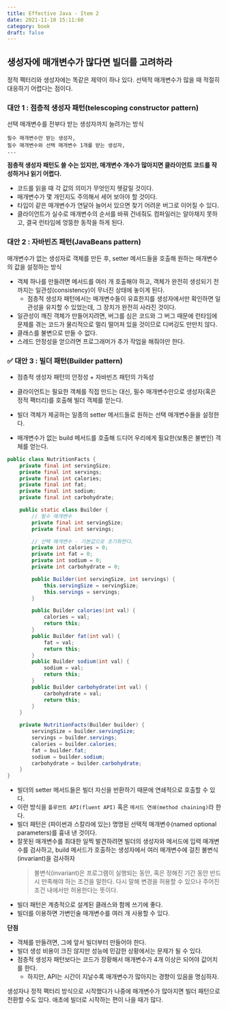 ```yaml
---
title: Effective Java - Item 2
date: 2021-11-10 15:11:60
category: book
draft: false
---
```


## 생성자에 매개변수가 많다면 빌더를 고려하라

정적 팩터리와 생성자에는 똑같은 제약이 하나 있다. 선택적 매개변수가 많을 때 적절히 대응하기 어렵다는 점이다.

### 대안 1 : 점층적 생성자 패턴(telescoping constructor pattern)

선택 매개변수를 전부다 받는 생성자까지 늘려가는 방식

```
필수 매개변수만 받는 생성자,
필수 매개변수와 선택 매개변수 1개를 받는 생성자,
...
```

**점층적 생성자 패턴도 쓸 수는 있지만, 매개변수 개수가 많아지면 클라이언트 코드를 작성하거나 읽기 어렵다.**

- 코드를 읽을 때 각 값의 의미가 무엇인지 헷갈릴 것이다.
- 매개변수가 몇 개인지도 주의해서 세어 보아야 할 것이다.
- 타입이 같은 매개변수가 연달아 늘어서 있으면 찾기 어려운 버그로 이어질 수 있다.
- 클라이언트가 실수로 매개변수의 순서를 바꿔 건네줘도 컴파일러는 알아채지 못하고, 결국 런타임에 엉뚱한 동작을 하게 된다.


### 대안 2 : 자바빈즈 패턴(JavaBeans pattern)

매개변수가 없는 생성자로 객체를 만든 후, setter 메서드들을 호출해 원하는 매개변수의 값을 설정하는 방식

- 객체 하나를 만들려면 메서드를 여러 개 호출해야 하고, 객체가 완전히 생성되기 전까지는 일관성(consistency)이 무너진 상태에 놓이게 된다.
  - 점층적 생성자 패턴에서는 매개변수들이 유효한지를 생성자에서만 확인하면 일관성을 유지할 수 있었는데, 그 장치가 완전히 사라진 것이다.
- 일관성이 깨진 객체가 만들어지려면, 버그를 심은 코드와 그 버그 때문에 런타임에 문제를 겪는 코드가 물리적으로 멀리 떨어져 있을 것이므로 디버깅도 만만치 않다.
- 클래스를 불변으로 만들 수 없다.
- 스레드 안정성을 얻으려면 프로그래머가 추가 작업을 해줘야만 한다.


### ✅ 대안 3 : 빌더 패턴(Builder pattern)

- 점층적 생성자 패턴의 안정성 + 자바빈즈 패턴의 가독성
  
- 클라이언트는 필요한 객체를 직접 만드는 대신, 필수 매개변수만으로 생성자(혹은 정적 팩터리)를 호출해 빌더 객체를 얻는다.
- 빌더 객체가 제공하는 일종의 setter 메서드들로 원하는 선택 매개변수들을 설정한다.
- 매개변수가 없는 build 메서드를 호출해 드디어 우리에게 필요한(보통은 불변인) 객체를 얻는다.

```java
public class NutritionFacts {
    private final int servingSize;
    private final int servings;
    private final int calories;
    private final int fat;
    private final int sodium;
    private final int carbohydrate;

    public static class Builder {
        // 필수 매개변수
        private final int servingSize;
        private final int servings;

        // 선택 매개변수 - 기본값으로 초기화한다.
        private int calories = 0;
        private int fat = 0;
        private int sodium = 0;
        private int carbohydrate = 0;

        public Builder(int servingSize, int servings) {
            this.servingSize = servingSize;
            this.servings = servings;
        }

        public Builder calories(int val) {
            calories = val;
            return this;
        }
        public Builder fat(int val) {
            fat = val;
            return this;
        }
        public Builder sodium(int val) {
            sodium = val;
            return this;
        }
        public Builder carbohydrate(int val) {
            carbohydrate = val;
            return this;
        }
    }

    private NutritionFacts(Builder builder) {
        servingSize = builder.servingSize;
        servings = builder.servings;
        calories = builder.calories;
        fat = builder.fat;
        sodium = builder.sodium;
        carbohydrate = builder.carbohydrate;
    }
}
```

- 빌더의 setter 메서드들은 빌더 자신을 반환하기 때문에 연쇄적으로 호출할 수 있다.
- 이런 방식을 `플루언트 API(fluent API)` 혹은 `메서드 연쇄(method chaining)`라 한다.
- 빌더 패턴은 (파이썬과 스칼라에 있는) 명명된 선택적 매개변수(named optional parameters)를 흉내 낸 것이다.
- 잘못된 매개변수를 최대한 일찍 발견하려면 빌더의 생성자와 메서드에 입력 매개변수를 검사하고, build 메서드가 호출하는 생성자에서 여러 매개변수에 걸친 불변식(invariant)을 검사하자
    > 불변식(invariant)은 프로그램이 실행되는 동안, 혹은 정해진 기간 동안 반드시 만족해야 하는 조건을 말한다. 다시 말해 변경을 허용할 수 있으나 주어진 조건 내에서만 허용한다는 뜻이다.
- 빌더 패턴은 계층적으로 설계된 클래스와 함께 쓰기에 좋다.
- 빌더를 이용하면 가변인술 매개변수를 여러 개 사용할 수 있다.

**단점**
- 객체를 만들려면, 그에 앞서 빌더부터 만들어야 한다.
- 빌더 생성 비용이 크진 않지만 성능에 민감한 상황에서는 문제가 될 수 있다.
- 점층적 생성자 패턴보다는 코드가 장황해서 매개변수가 4개 이상은 되어야 값어치를 한다.
  - 하지만, API는 시간이 지날수록 매개변수가 많아지는 경향이 있음을 명심하자.

생성자나 정적 팩터리 방식으로 시작했다가 나중에 매개변수가 많아지면 빌더 패턴으로 전환할 수도 있다. 애초에 빌더로 시작하는 편이 나을 때가 많다.